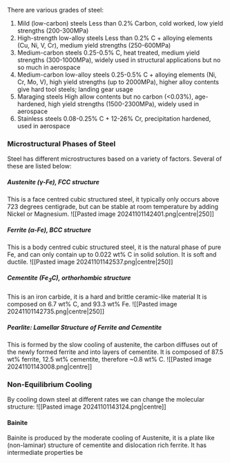 There are various grades of steel:
1) Mild (low-carbon) steels
	Less than 0.2% Carbon, cold worked, low yield strengths (200-300MPa)
2) High-strength low-alloy steels
	Less than 0.2% C + alloying elements (Cu, Ni, V, Cr), medium yield strengths (250-600MPa)
3) Medium-carbon steels
	0.25-0.5% C, heat treated, medium yield strengths (300-1000MPa), widely used in structural applications but no so much in aerospace
4) Medium-carbon low-alloy steels
	0.25-0.5% C + alloying elements (Ni, Cr, Mo, V), high yield strengths (up to 2000MPa), higher alloy contents give hard tool steels; landing gear usage
5) Maraging steels
	High allow contents but no carbon (<0.03%), age-hardened, high yield strengths (1500-2300MPa), widely used in aerospace
6) Stainless steels
	0.08-0.25% C + 12-26% Cr, precipitation hardened, used in aerospace
### Microstructural Phases of Steel
Steel has different microstructures based on a variety of factors. Several of these are listed below:
##### Austenite ($\gamma$-Fe), FCC structure
This is a face centred cubic structured steel, it typically only occurs above 723 degrees centigrade, but can be stable at room temperature by adding Nickel or Magnesium.
![[Pasted image 20241101142401.png|centre|250]]
##### Ferrite ($\alpha$-Fe), BCC structure
This is a body centred cubic structured steel, it is the natural phase of pure Fe, and can only contain up to 0.022 wt% C in solid solution.
It is soft and ductile.
![[Pasted image 20241101142537.png|centre|250]]
##### Cementite (Fe$_{3}$C), orthorhombic structure
This is an iron carbide, it is a hard and brittle ceramic-like material
It is composed on 6.7 wt% C, and 93.3 wt% Fe.
![[Pasted image 20241101142735.png|centre|250]]
##### Pearlite: Lamellar Structure of Ferrite and Cementite
This is formed by the slow cooling of austenite, the carbon diffuses out of the newly formed ferrite and into layers of cementite. It is composed of 87.5 wt% ferrite, 12.5 wt% cementite, therefore ~0.8 wt% C.
![[Pasted image 20241101143008.png|centre]]
### Non-Equilibrium Cooling
By cooling down steel at different rates we can change the molecular structure:
![[Pasted image 20241101143124.png|centre]]
#### Bainite
Bainite is produced by the moderate cooling of Austenite, it is a plate like (non-laminar) structure of cementite and dislocation rich ferrite. It has intermediate properties be